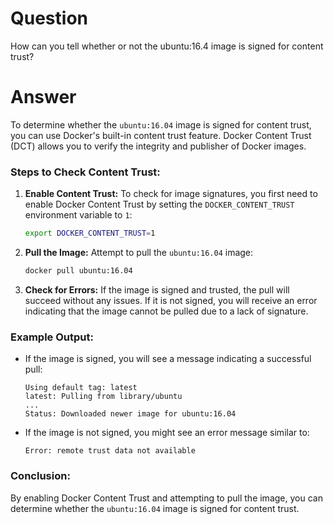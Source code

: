 # Question
How can you tell whether or not the ubuntu:16.4 image is signed for content trust?

# Answer
To determine whether the `ubuntu:16.04` image is signed for content trust, you can use Docker's built-in content trust feature. Docker Content Trust (DCT) allows you to verify the integrity and publisher of Docker images.

### Steps to Check Content Trust:

1. **Enable Content Trust:**
   To check for image signatures, you first need to enable Docker Content Trust by setting the `DOCKER_CONTENT_TRUST` environment variable to `1`:

   ```bash
   export DOCKER_CONTENT_TRUST=1
   ```

2. **Pull the Image:**
   Attempt to pull the `ubuntu:16.04` image:

   ```bash
   docker pull ubuntu:16.04
   ```

3. **Check for Errors:**
   If the image is signed and trusted, the pull will succeed without any issues. If it is not signed, you will receive an error indicating that the image cannot be pulled due to a lack of signature.

### Example Output:

- If the image is signed, you will see a message indicating a successful pull:

  ```
  Using default tag: latest
  latest: Pulling from library/ubuntu
  ...
  Status: Downloaded newer image for ubuntu:16.04
  ```

- If the image is not signed, you might see an error message similar to:

  ```
  Error: remote trust data not available
  ```

### Conclusion:

By enabling Docker Content Trust and attempting to pull the image, you can determine whether the `ubuntu:16.04` image is signed for content trust.
